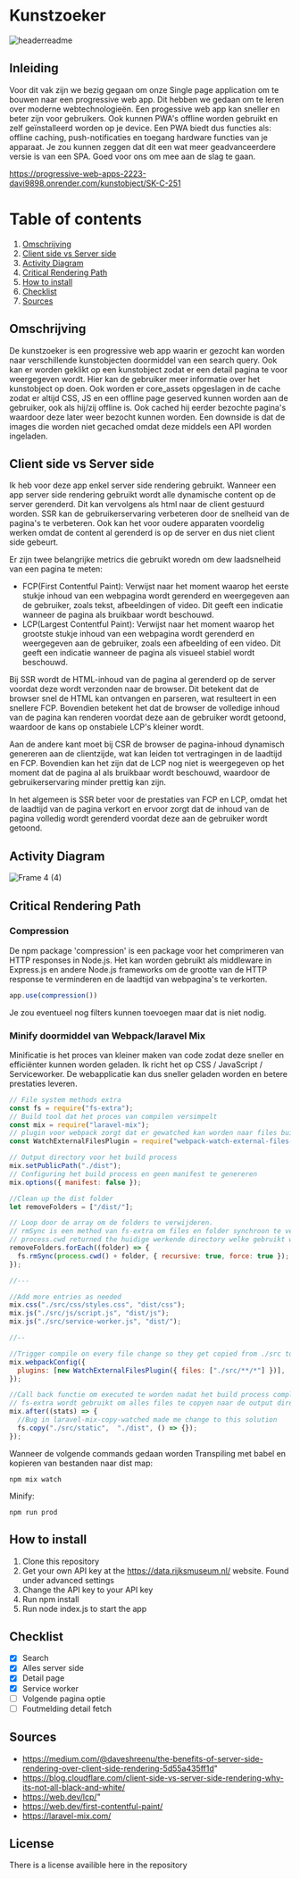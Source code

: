 # Kunstzoeker 

![headerreadme](https://user-images.githubusercontent.com/76910947/229766352-70e8c33f-a8ec-45ec-b71a-9da6c5599bac.png)

## Inleiding
Voor dit vak zijn we bezig gegaan om onze Single page application om te bouwen naar een progressive web app. Dit hebben we gedaan om te leren over moderne webtechnologieën. Een progessive web app kan sneller en beter zijn voor gebruikers. Ook kunnen PWA's offline worden gebruikt en zelf geïnstalleerd worden op je device. Een PWA biedt dus functies als: offline caching, push-notificaties en toegang hardware functies van je apparaat. Je zou kunnen zeggen dat dit een wat meer geadvanceerdere versie is van een SPA. Goed voor ons om mee aan de slag te gaan.

https://progressive-web-apps-2223-davi9898.onrender.com/kunstobject/SK-C-251


# Table of contents
1. [Omschrijving](#introduction)
2. [Client side vs Server side](#paragraph1)
3. [Activity Diagram](#paragraph2)
4. [Critical Rendering Path](#paragraph3)
5. [How to install](#paragraph4)
6. [Checklist](#paragraph5)
7. [Sources](#paragraph6)

<!-- ☝️ replace this description with a description of your own work -->
## Omschrijving <a name="introduction"></a>
De kunstzoeker is een progressive web app waarin er gezocht kan worden naar verschillende kunstobjecten doormiddel van een search query. Ook kan er worden geklikt op een kunstobject zodat er een detail pagina te voor weergegeven wordt. Hier kan de gebruiker meer informatie over het kunstobject op doen. Ook worden er core_assets opgeslagen in de cache zodat er altijd CSS, JS en een offline page geserved kunnen worden aan de gebruiker, ook als hij/zij offline is. Ook cached hij eerder bezochte pagina's waardoor deze later weer bezocht kunnen worden. Een downside is dat de images die worden niet gecached omdat deze middels een API worden ingeladen. 

## Client side vs Server side <a name="#paragraph1"></a>
Ik heb voor deze app enkel server side rendering gebruikt. Wanneer een app server side rendering gebruikt wordt alle dynamische content op de server gerenderd. Dit kan vervolgens als html naar de client gestuurd worden. SSR kan de gebruikerservaring verbeteren door de snelheid van de pagina's te verbeteren. Ook kan het voor oudere apparaten voordelig werken omdat de content al gerenderd is op de server en dus niet client side gebeurt.

Er zijn twee belangrijke metrics die gebruikt woredn om dew laadsnelheid van een pagina te meten:
* FCP(First Contentful Paint): Verwijst naar het moment waarop het eerste stukje inhoud van een webpagina wordt gerenderd en weergegeven aan de gebruiker, zoals tekst, afbeeldingen of video. Dit geeft een indicatie wanneer de pagina als bruikbaar wordt beschouwd.
* LCP(Largest Contentful Paint): Verwijst naar het moment waarop het grootste stukje inhoud van een webpagina wordt gerenderd en weergegeven aan de gebruiker, zoals een afbeelding of een video. Dit geeft een indicatie wanneer de pagina als visueel stabiel wordt beschouwd.

Bij SSR wordt de HTML-inhoud van de pagina al gerenderd op de server voordat deze wordt verzonden naar de browser. Dit betekent dat de browser snel de HTML kan ontvangen en parseren, wat resulteert in een snellere FCP. Bovendien betekent het dat de browser de volledige inhoud van de pagina kan renderen voordat deze aan de gebruiker wordt getoond, waardoor de kans op onstabiele LCP's kleiner wordt. 

Aan de andere kant moet bij CSR de browser de pagina-inhoud dynamisch genereren aan de clientzijde, wat kan leiden tot vertragingen in de laadtijd en FCP. Bovendien kan het zijn dat de LCP nog niet is weergegeven op het moment dat de pagina al als bruikbaar wordt beschouwd, waardoor de gebruikerservaring minder prettig kan zijn.

In het algemeen is SSR beter voor de prestaties van FCP en LCP, omdat het de laadtijd van de pagina verkort en ervoor zorgt dat de inhoud van de pagina volledig wordt gerenderd voordat deze aan de gebruiker wordt getoond.

<!-- ...and an activity diagram including the Service Worker 📈 -->
## Activity Diagram <a name="#paragraph2"></a>
![Frame 4 (4)](https://user-images.githubusercontent.com/76910947/229812131-855d2775-3635-4aa3-946c-2a1d9826f2bb.png)


<!-- This would be a good place for a list of enhancements to optimize the critical render path implemented your app  -->
## Critical Rendering Path <a name="#paragraph3"></a>

### Compression
De npm package 'compression' is een package voor het comprimeren van HTTP responses in Node.js. Het kan worden gebruikt als middleware in Express.js en andere Node.js frameworks om de grootte van de HTTP response te verminderen en de laadtijd van webpagina's te verkorten.
```js
app.use(compression())
```
Je zou eventueel nog filters kunnen toevoegen maar dat is niet nodig.

### Minify doormiddel van Webpack/laravel Mix
Minificatie is het proces van kleiner maken van code zodat deze sneller en efficiënter kunnen worden geladen. Ik richt het op CSS / JavaScript / Serviceworker. De webapplicatie kan dus sneller geladen worden en betere prestaties leveren.

```js
// File system methods extra
const fs = require("fs-extra");
// Build tool dat het proces van compilen versimpelt
const mix = require("laravel-mix");
// plugin voor webpack zorgt dat er gewatched kan worden naar files buiten het main build process
const WatchExternalFilesPlugin = require("webpack-watch-external-files-plugin");

// Output directory voor het build process
mix.setPublicPath("./dist");
// Configuring het build process en geen manifest te genereren
mix.options({ manifest: false });

//Clean up the dist folder
let removeFolders = ["/dist/"];

// Loop door de array om de folders te verwijderen. 
// rmSync is een method van fs-extra om files en folder synchroon te verwijderen
// process.cwd returned the huidige werkende directory welke gebruikt wordt om het path naar de folder te deleten
removeFolders.forEach((folder) => {
  fs.rmSync(process.cwd() + folder, { recursive: true, force: true });
});

//---

//Add more entries as needed
mix.css("./src/css/styles.css", "dist/css");
mix.js("./src/js/script.js", "dist/js");
mix.js("./src/service-worker.js", "dist/");

//--

//Trigger compile on every file change so they get copied from ./src to ./dist
mix.webpackConfig({
  plugins: [new WatchExternalFilesPlugin({ files: ["./src/**/*"] })],
});

//Call back functie om executed te worden nadat het build process complete
// fs-extra wordt gebruikt om alles files te copyen naar de output directory
mix.after((stats) => {
  //Bug in laravel-mix-copy-watched made me change to this solution
  fs.copy("./src/static",  "./dist", () => {});
});
```
Wanneer de volgende commands gedaan worden
Transpiling met babel en kopieren van bestanden naar dist map:
```
npm mix watch
```
Minify:
```
npm run prod
```

<!-- How about a section that describes how to install this project? 🤓 -->
## How to install<a name="#paragraph4"></a>

1. Clone this repository
2. Get your own API key at the https://data.rijksmuseum.nl/ website. Found under advanced settings
3. Change the API key to your API key
4. Run npm install
5. Run node index.js to start the app

## Checklist <a name="#paragraph5"></a>
- [x] Search
- [x] Alles server side
- [x] Detail page
- [x] Service worker
- [ ] Volgende pagina optie
- [ ] Foutmelding detail fetch 

<!-- We all stand on the shoulders of giants, please link all the sources you used in to create this project. -->
## Sources <a name="#paragraph6"></a>
* https://medium.com/@daveshreenu/the-benefits-of-server-side-rendering-over-client-side-rendering-5d55a435ff1d"
* https://blog.cloudflare.com/client-side-vs-server-side-rendering-why-its-not-all-black-and-white/
* https://web.dev/lcp/"
* https://web.dev/first-contentful-paint/
* https://laravel-mix.com/

<!-- How about a license here? When in doubt use GNU GPL v3. 📜  -->
## License
There is a license availible here in the repository
